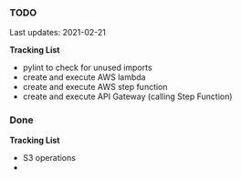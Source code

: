 ### TODO

Last updates: 2021-02-21

**Tracking List**
- pylint to check for unused imports
- create and execute AWS lambda
- create and execute AWS step function
- create and execute API Gateway (calling Step Function)


### Done

**Tracking List**
- S3 operations
- 
